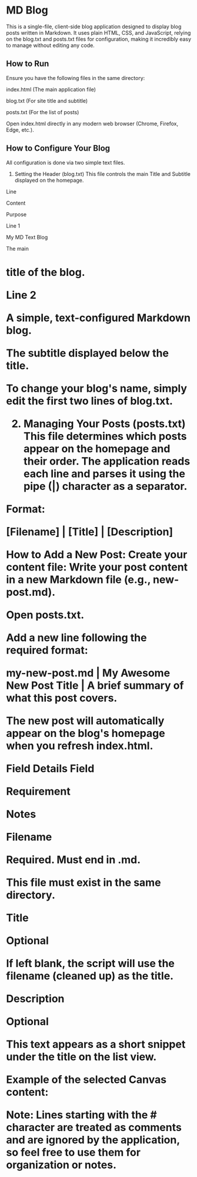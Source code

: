 # MD Blog
This is a single-file, client-side blog application designed to display blog posts written in Markdown. It uses plain HTML, CSS, and JavaScript, relying on the blog.txt and posts.txt files for configuration, making it incredibly easy to manage without editing any code.

## How to Run
Ensure you have the following files in the same directory:

index.html (The main application file)

blog.txt (For site title and subtitle)

posts.txt (For the list of posts)

Open index.html directly in any modern web browser (Chrome, Firefox, Edge, etc.).

## How to Configure Your Blog
All configuration is done via two simple text files.

1. Setting the Header (blog.txt)
This file controls the main Title and Subtitle displayed on the homepage.

Line

Content

Purpose

Line 1

My MD Text Blog

The main <h1> title of the blog.

Line 2

A simple, text-configured Markdown blog.

The subtitle displayed below the title.

To change your blog's name, simply edit the first two lines of blog.txt.

2. Managing Your Posts (posts.txt)
This file determines which posts appear on the homepage and their order. The application reads each line and parses it using the pipe (|) character as a separator.

Format:

[Filename] | [Title] | [Description]

How to Add a New Post:
Create your content file: Write your post content in a new Markdown file (e.g., new-post.md).

Open posts.txt.

Add a new line following the required format:

my-new-post.md | My Awesome New Post Title | A brief summary of what this post covers.

The new post will automatically appear on the blog's homepage when you refresh index.html.

Field Details
Field

Requirement

Notes

Filename

Required. Must end in .md.

This file must exist in the same directory.

Title

Optional

If left blank, the script will use the filename (cleaned up) as the title.

Description

Optional

This text appears as a short snippet under the title on the list view.

Example of the selected Canvas content:

Note: Lines starting with the # character are treated as comments and are ignored by the application, so feel free to use them for organization or notes.
